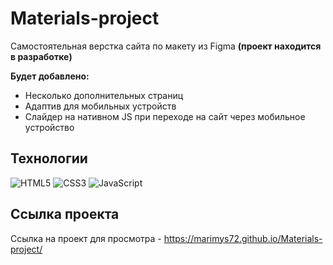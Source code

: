 # Materials-project
Самостоятельная верстка сайта по макету из Figma **(проект находится в разработке)**

**Будет добавлено:**

- Несколько дополнительных страниц
- Адаптив для мобильных устройств
- Слайдер на нативном JS при переходе на сайт через мобильное устройство

## Технологии
![HTML5](https://img.shields.io/badge/-HTML5-e34f26?logo=html5&logoColor=white)
![CSS3](https://img.shields.io/badge/-CSS3-1572b6?logo=css3&logoColor=white)
![JavaScript](https://img.shields.io/badge/-JavaScript-f7df1e?logo=javaScript&logoColor=black)

## Ссылка проекта
Ссылка на проект для просмотра - https://marimys72.github.io/Materials-project/
